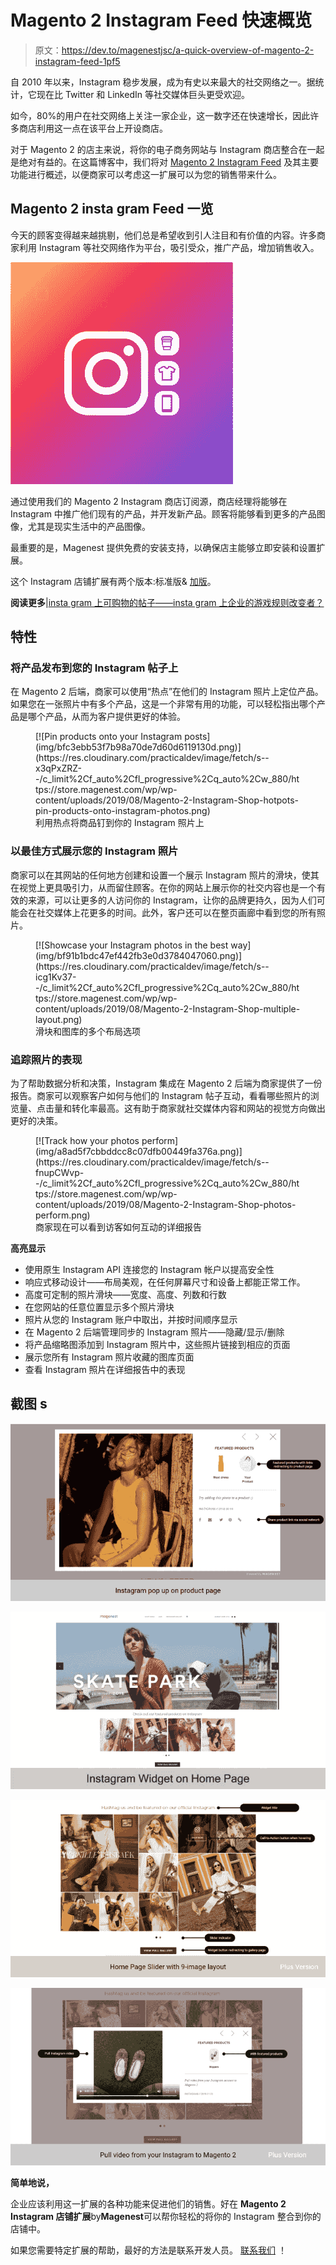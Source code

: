 # Magento 2 Instagram Feed 快速概览

> 原文：<https://dev.to/magenestjsc/a-quick-overview-of-magento-2-instagram-feed-1pf5>

自 2010 年以来，Instagram 稳步发展，成为有史以来最大的社交网络之一。据统计，它现在比 Twitter 和 LinkedIn 等社交媒体巨头更受欢迎。

如今，80%的用户在社交网络上关注一家企业，这一数字还在快速增长，因此许多商店利用这一点在该平台上开设商店。

对于 Magento 2 的店主来说，将你的电子商务网站与 Instagram 商店整合在一起是绝对有益的。在这篇博客中，我们将对 [Magento 2 Instagram Feed](https://store.magenest.com/magento-2/instagram-integration.html) 及其主要功能进行概述，以便商家可以考虑这一扩展可以为您的销售带来什么。

## **Magento 2 insta gram Feed 一览**

今天的顾客变得越来越挑剔，他们总是希望收到引人注目和有价值的内容。许多商家利用 Instagram 等社交网络作为平台，吸引受众，推广产品，增加销售收入。

[![Magento 2 Instagram Shop ](img/05b64ab8692620d8f79b282618bf91cd.png)](https://res.cloudinary.com/practicaldev/image/fetch/s--xT3AQk0F--/c_limit%2Cf_auto%2Cfl_progressive%2Cq_auto%2Cw_880/https://store.magenest.com/wp/wp-content/uploads/2019/08/Instagram-Shop-Magento-2.png)

通过使用我们的 Magento 2 Instagram 商店订阅源，商店经理将能够在 Instagram 中推广他们现有的产品，并开发新产品。顾客将能够看到更多的产品图像，尤其是现实生活中的产品图像。

最重要的是，Magenest 提供免费的安装支持，以确保店主能够立即安装和设置扩展。

这个 Instagram 店铺扩展有两个版本:标准版& [加版](https://store.magenest.com/blog/instagram-shop-plus-an-overview/)。

**阅读更多**|[insta gram 上可购物的帖子——insta gram 上企业的游戏规则改变者？](https://store.magenest.com/blog/instagram-shoppable-posts/)

## **特性**

### **将产品发布到您的 Instagram 帖子上**

在 Magento 2 后端，商家可以使用“热点”在他们的 Instagram 照片上定位产品。如果您在一张照片中有多个产品，这是一个非常有用的功能，可以轻松指出哪个产品是哪个产品，从而为客户提供更好的体验。

<figure>[![Pin products onto your Instagram posts](img/bfc3ebb53f7b98a70de7d60d6119130d.png)](https://res.cloudinary.com/practicaldev/image/fetch/s--x3qPxZRZ--/c_limit%2Cf_auto%2Cfl_progressive%2Cq_auto%2Cw_880/https://store.magenest.com/wp/wp-content/uploads/2019/08/Magento-2-Instagram-Shop-hotpots-pin-products-onto-instagram-photos.png) 

<figcaption>利用热点将商品钉到你的 Instagram 照片上</figcaption>

</figure>

### **以最佳方式展示您的 Instagram 照片**

商家可以在其网站的任何地方创建和设置一个展示 Instagram 照片的滑块，使其在视觉上更具吸引力，从而留住顾客。在你的网站上展示你的社交内容也是一个有效的来源，可以让更多的人访问你的 Instagram，让你的品牌更持久，因为人们可能会在社交媒体上花更多的时间。此外，客户还可以在整页画廊中看到您的所有照片。

<figure>[![Showcase your Instagram photos in the best way](img/bf91b1bdc47ef442fb3e0d3784047060.png)](https://res.cloudinary.com/practicaldev/image/fetch/s--icg1Kv37--/c_limit%2Cf_auto%2Cfl_progressive%2Cq_auto%2Cw_880/https://store.magenest.com/wp/wp-content/uploads/2019/08/Magento-2-Instagram-Shop-multiple-layout.png) 

<figcaption>滑块和图库的多个布局选项</figcaption>

</figure>

### **追踪照片的表现**

为了帮助数据分析和决策，Instagram 集成在 Magento 2 后端为商家提供了一份报告。商家可以观察客户如何与他们的 Instagram 帖子互动，看看哪些照片的浏览量、点击量和转化率最高。这有助于商家就社交媒体内容和网站的视觉方向做出更好的决策。

<figure>[![Track how your photos perform](img/a8ad5f7cbbddcc8c07dfb00449fa376a.png)](https://res.cloudinary.com/practicaldev/image/fetch/s--fnupCWvp--/c_limit%2Cf_auto%2Cfl_progressive%2Cq_auto%2Cw_880/https://store.magenest.com/wp/wp-content/uploads/2019/08/Magento-2-Instagram-Shop-photos-perform.png) 

<figcaption>商家现在可以看到访客如何互动的详细报告</figcaption>

</figure>

**高亮显示**

*   使用原生 Instagram API 连接您的 Instagram 帐户以提高安全性
*   响应式移动设计——布局美观，在任何屏幕尺寸和设备上都能正常工作。
*   高度可定制的照片滑块——宽度、高度、列数和行数
*   在您网站的任意位置显示多个照片滑块
*   照片从您的 Instagram 账户中取出，并按时间顺序显示
*   在 Magento 2 后端管理同步的 Instagram 照片——隐藏/显示/删除
*   将产品缩略图添加到 Instagram 照片中，这些照片链接到相应的页面
*   展示您所有 Instagram 照片收藏的图库页面
*   查看 Instagram 照片在详细报告中的表现

## **截图** s

[![Instagram Shop Screen Shot 1](img/2561c194af4b78167fbcf948df4224f2.png)](https://res.cloudinary.com/practicaldev/image/fetch/s--YruLZ2W9--/c_limit%2Cf_auto%2Cfl_progressive%2Cq_auto%2Cw_880/https://store.magenest.com/wp/wp-content/uploads/2019/08/Instagram-Shop-ScreenShot-1.png)

[![Instagram Shop Screen Shot 2](img/8846d7870db2fb675d996a38b1222fb1.png)](https://res.cloudinary.com/practicaldev/image/fetch/s--OkhQWI4v--/c_limit%2Cf_auto%2Cfl_progressive%2Cq_auto%2Cw_880/https://store.magenest.com/wp/wp-content/uploads/2019/08/Instagram-Shop-ScreenShot-2.jpg)

[![Instagram Shop Screen Shot 3](img/e13177c7e24e20eef2f60690e6650cc1.png)](https://res.cloudinary.com/practicaldev/image/fetch/s--uW8VrLWQ--/c_limit%2Cf_auto%2Cfl_progressive%2Cq_auto%2Cw_880/https://store.magenest.com/wp/wp-content/uploads/2019/08/Instagram-Shop-ScreenShot-3.png)

[![Instagram Shop Screen Shot 4](img/f8877208be35d88dc126b6702b6c38f1.png)](https://res.cloudinary.com/practicaldev/image/fetch/s--BcajfAaP--/c_limit%2Cf_auto%2Cfl_progressive%2Cq_auto%2Cw_880/https://store.magenest.com/wp/wp-content/uploads/2019/08/Instagram-Shop-ScreenShot-4-1024x576.png)

**简单地说，**

企业应该利用这一扩展的各种功能来促进他们的销售。好在 **Magento 2 Instagram 店铺扩展**by**Magenest**可以帮你轻松的将你的 Instagram 整合到你的店铺中。

如果您需要特定扩展的帮助，最好的方法是联系开发人员。 [联系我们](https://magenest.com/en/contact-us/) ！